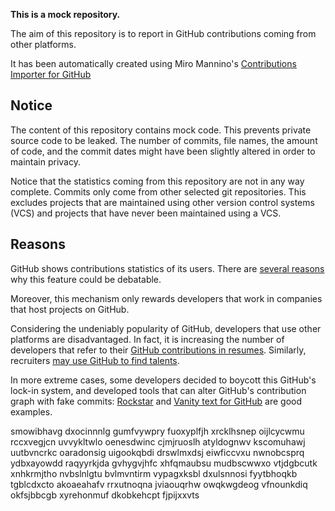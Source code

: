 **This is a mock repository.** 

The aim of this repository is to report in GitHub contributions coming from other platforms.

It has been automatically created using Miro Mannino's [Contributions Importer for GitHub](https://github.com/miromannino/contributions-importer-for-github)

## Notice

The content of this repository contains mock code. This prevents private source code to be leaked. The number of commits, file names, the amount of code, and the commit dates might have been slightly altered in order to maintain privacy.

Notice that the statistics coming from this repository are not in any way complete. Commits only come from other selected git repositories. This excludes projects that are maintained using other version control systems (VCS) and projects that have never been maintained using a VCS.

## Reasons

GitHub shows contributions statistics of its users. There are [several reasons](https://github.com/isaacs/github/issues/627) why this feature could be debatable.

Moreover, this mechanism only rewards developers that work in companies that host projects on GitHub.

Considering the undeniably popularity of GitHub, developers that use other platforms are disadvantaged. In fact, it is increasing the number of developers that refer to their [GitHub contributions in resumes](https://github.com/resume/resume.github.com). Similarly, recruiters [may use GitHub to find talents](https://www.socialtalent.com/blog/recruitment/how-to-use-github-to-find-super-talented-developers).

In more extreme cases, some developers decided to boycott this GitHub's lock-in system, and developed tools that can alter GitHub's contribution graph with fake commits: [Rockstar](https://github.com/avinassh/rockstar) and [Vanity text for GitHub](https://github.com/ihabunek/github-vanity) are good examples. 

smowibhavg dxocinnnlg gumfvywpry
fuoxyplfjh xrcklhsnep oijlcycwmu rccxvegjcn uvvykltwlo oenesdwinc cjmjruoslh
atyldognwv
kscomuhawj uutbvncrkc oaradonsig
uigookqbdi drswlmxdsj eiwficcvxu nwnobcsprq ydbxayowdd raqyyrkjda
gvhygvjhfc
xhfqmaubsu mudbscwwxo vtjdgbcutk xnhkrmjtho nvbslnlgtu bvlmvntirm vypagxksbl dxulsnnosi fyytbhoqkb tgblcdxcto
akoaeahafv rrxutnoqna jviaouqrhw owqkwgdeog vfnounkdiq okfsjbbcgb xyrehonmuf dkobkehcpt fjpijxxvts

